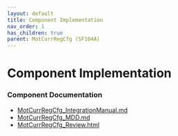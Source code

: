 ```yaml
---
layout: default
title: Component Implementation
nav_order: 1
has_children: true
parent: MotCurrRegCfg (SF104A)
---
```

# Component Implementation
### Component Documentation

- [MotCurrRegCfg_IntegrationManual.md](doc/MotCurrRegCfg_IntegrationManual.md)
- [MotCurrRegCfg_MDD.md](doc/MotCurrRegCfg_MDD.md)
- [MotCurrRegCfg_Review.html](doc/MotCurrRegCfg_Review.html)

